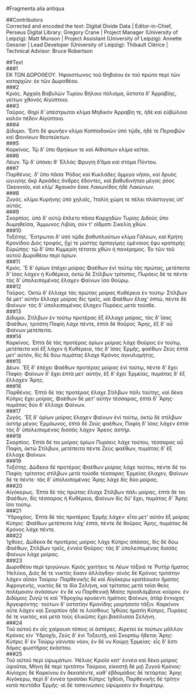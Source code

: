 #Fragmenta alia antiqua  

##Contributors  
Corrected and encoded the text: Digital Divide Data | Editor-in-Chief, Perseus Digital Library: Gregory Crane | Project Manager (University of Leipzig): Matt Munson | Project Assistant (University of Leipzig): Annette Gessner | Lead Developer (University of Leipzig): Thibault Clérice | Technical Advisor: Bruce Robertson  

##Text  
###1  
ΕΚ ΤΩΝ ΔΩΡΟΘΕΟΥ. Ἡφαιστίωνος τοῦ Θηβαίου ἐκ τοῦ πρώτο περὶ τῶν καταρχῶν: ἐκ τῶν Δωροθέου.  
###2  
Κριός. Ἀρχαίη Βαβυλὼν Τυρίου Βήλοιο πόλισμα, ὕστατα δʼ Ἀρραβίης, γείτων χθονὸς Αἰγύπτοιο.  
###3  
Ταῦρος. Θηρὶ δʼ ὑπέστρωται κλίμα Μηδικὸν Ἀρραβίη τε, ἠδὲ καὶ εὐβώλοιο καλὸν πέδον Αἰγύπτοιο.  
###4  
Δίδυμοι. Ἔστι δὲ φωνῆεν κλίμα Καππαδοκῶν ὑπὸ τῷδε, ἠδέ τε Περαιβῶν καὶ Φοινίκων θεοτεύκτων.  
###5  
Καρκίνος. Τῷ δʼ ὕπο Θρηίκων τε καὶ Αἰθιόπων κλίμα κεῖται.  
###6  
Λέων. Τῷ δʼ ὑπόκει θ᾿ Ἑλλὰς Φρυγίη δʼἅμα καὶ στόμα Πόντου.  
###7  
Παρθένος. δʼ ὕπο πᾶσα Ῥόδος καὶ Κυκλάδες ἄμμιγα νῆσοι, καὶ δρυὸς ὠγυγίης ἄκῤ Ἀρκάδες ἄνδρες ἔδοντες, καὶ βαθυδινήταο μέγας ῥόος Ὠκεανοῖο, καὶ κλίμʼ Ἀχαιικὸν ἔσκε Λακωνίδος ἠδὲ Λακώνων.  
###8  
Ζυγός. κλίμα Κυρήνης ὑπὸ χηλαῖς, Ἰταλίη χώρη τε πέλει πλάστιγγας ὑπʼ αὐτάς.  
###9  
Σκορπίος. ὑπὸ δʼ αὐτῷ ἔπλετο πᾶσα Καρχηδὼν Τυρίης Διδοῦς ὕπο δωμηθεῖσα, Ἄμμωνος Λιβύη, σύν τʼ οἴδματι Σικελίη χθών.  
###10  
Τοξότης. Ἔστρωται δʼ ὑπὸ τῷδε βαθυπλούτων κλίμα Γάλεων, καὶ Κρήτη Κρονίδαο Διὸς τροφός, ᾗχί τε μύστης ἁρπαγίμης ὑμέναιος ἔφυ κρατερῆς Εὐρώπῃς· τῷ δʼ ὕπο Κιμμερίη τέταται χθὼν ἡ πανέρημος. Ἐκ τῶν τοῦ αὐτοῦ Δωροθέου περὶ ὁρίων.  
###11  
Κριός. Ἓ δʼ ὁρίων ἐπέχει μοίρας Φαέθων ἐνὶ τούτῳ τὰς πρώτας, μετέπειτα δʼ ἴσας λάχεν ἡ Κυθέρεια, ὀκτὼ δὲ Στίλβων τρίτατος, Πυρόεις δέ τε πέντε· τὰς δʼ ὑπολειπομένας ἔλαχεν Φαίνων ἴσα Θούρῳ.  
###12  
Ταῦρος. Ὀκτὼ δʼ ἔλλαχε τὰς πρώτας μοίρας Κυθέρεια ἐν τούτῳ· Στίλβων δὲ μετʼ αὐτὴν ἔλλαχε μοίρας δὶς τρεῖς, καὶ Φαέθων ἔλαχʼ ὀπτώ, πέντε δὲ Φαίνων· τὰς δʼ ὑπολειπομένας ἔλαχεν Πυρόεις μετὰ τούσδε.  
###13  
Δίδυμοι. Στίλβων ἐν τούτῳ προτέρας ἓξ ἔλλαχε μοίρας, τὰς δʼ ἴσας Φαέθων, τριτάτη Παφίη λάχε πέντε, ἑπτὰ δὲ θοῦρος Ἄρης, ἓξ δʼ αὖ Φαίνων μετέπειτα.  
###14  
Καρκίνος. Ἑπτὰ δὲ τὰς προτέρας ὁρίων μοίρας λάχε Θοῦρος ἐν τούτῳ, μετέπειτα καὶ ἓξ λάχεν ἡ Κυθέρεια, τὰς δʼ ἴσας Ἑρμῆς, φαέθων Ζεὺς ἑπτὰ μετʼ αὐτόν, δὶς δὲ δύω πυμάτας ἔλαχε Κρόνος ἀγκυλομήτης.  
###15  
Δέων. Ἓξ δʼ ἐπέχει Φαέθων προτέρας μοίρας ἐνὶ τούτῳ, πέντε δʼ ἔχει Παφίη· Φαίνων δʼ ἔχει ἑπτὰ μετ᾿ αὐτήν, ἓξ δʼ ἔχει Ἑρμείας, πυμάτας δʼ ἓξ ἔλλαχεν Ἄρης.  
###16  
Παρθένος. Ἑπτὰ δὲ τὰς προτέρας ἔλαχε Στίλβων πάλι ταύτης, καὶ δέκα Κύπρις ἔχει μοίρας, Φαέθων δὲ μετʼ αὐτὴν τέσσαρας, ἑπτὰ δʼ Ἄρης· πυμάτας δύο δʼ ἔλλαχε Φαίνων.  
###17  
Ζυγός. Ἕξ δʼ ὁρίων μοίρας ἔλαχεν Φαίνων ἐνὶ τούτῳ, ὀκτὼ δὲ στίλβων ἀστὴρ μέγας Ἑρμάωνος, ἑπτὰ δὲ Ζεὺς φαέθων, Παφίη δʼ ἴσας λάχεν ἑπτά· τὰς δʼ ὑπολειπομένας δισσὰς λάχεν Ἄρεος ἀστήρ.  
###18  
Σκορπίος. Ἑπτὰ δέ τοι μοίρας ὁρίων Πυρόεις λάχε τούτου, τέσσαρας αὖ Παφίη, ὀκτὼ Στίλβων, μετέπειτα πέντε Ζεὺς φαέθων, πυμάτας δʼ ἓξ ἔλλαχε Φαίνων.  
###19  
Τοξότης. Δώδεκα δὲ προτέρας Φαέθων μοίρας λάχε τούτου, πέντε δέ τοι Παφίη· τρίτατος στίλβων μετὰ τούσδε τέσσαρας Ἑρμείας ἔλαχεν, Φαίνων δέ τε πέντε· τὰς δʼ ὑπολειπομένας Ἄρης λάχε δὶς δύο μοίρας.  
###20  
Αἰγόκερως. Ἑπτὰ δὲ τὰς πρώτας ἔλαχε Στίλβων πάλι μοίρας, ἑπτὰ δέ τοι Φαέθων, δὶς τέσσαρας ἡ Κυθέρεια, Φαίνων δὶς δύʼ ἔχει, πυμάτας δʼ Ἄρης ἴσα τούτῳ.  
###21  
Ὑδροχόος. Ἑπτὰ δὲ τὰς προτέρας Ἑρμῆς λάχεν· εἶτα μετʼ αὐτὸν ἓξ μοίρας Κύπρις· Φαέθων μετέπειτα λάχʼ ἑπτά, πέντε δὲ θοῦρος Ἄρης, πυμάτας δὲ Κρόνος λάχε πέντε.  
###22  
Ἰχθύες. Δώδεκα δὲ προτέρας μοίρας λάχε Κύπρις ἁπάσας, δὶς δὲ δύω Φαέθων, Στίλβων τρεῖς, ἐννέα Θοῦρος· τὰς δʼ ὑπολειπομένας δισσὰς Φαίνων λάχε μοίρας.  
###23  
Δωροθέου περὶ τριγώνων. Κριὸς χαιτήεις τε Λέων τόξοιό τε Ῥυτὴρ ἤματος Ἠελίοιο, Διὸς δέ τε νυκτὸς ἔασιν ἀλλάγδην· αἰνὸς δὲ Κρόνος τριτάτην λάχεν αἶσαν Ταύρου· Παρθενικῆς δὲ καὶ Αἰγόκερω κρατέουσιν ἤματος Ἀφρογενής, νυκτὸς δέ τε δῖα Σελήνη, καὶ τρίτατος μετὰ τοῖσι θεὸς πολέμοισιν ἀνάσσων· ἐν δέ νυ Παρθενικῇ Μαίης προσλάμβανε κοῦρον. ἐν Διδύμοις Ζυγῷ τε καὶ Ὑδροχόῳ κρυόεντι ἠμάτιος Φαίνων, ἀτὰρ ἔννυχος Ἀργειφόντης· τούτων δʼ ὑστατίην Κρονίδης μοιρήσατο τάξιν. Καρκίνον αὖτε λάχεν καὶ Σκορπίον ἠδέ τε λοίσθους Ἰχθύας ἠματίη Κύπρις. Πυρόεις δέ τε νυκτός, καὶ μετὰ τοὺς ἑλικῶπις ἔχει βασίλισσα Σελήνη.  
###24  
Τοῦ αὐτοῦ ἐν οἷς χαίρουσι τόποις οἱ ἀστέρες. Αἱρετοὶ ἐκ τούτων μᾶλλον Κρόνος εἰν Ὑδροχῆι, Ζεὺς δʼ ἐνὶ Τοξευτῇ, καὶ Σκορπίῳ ἥδεται Ἄρης· Κύπρις δʼ ἐν Ταύρῳ γάνυται νόον, ἐν δέ νυ Κούρῃ Ἑρμείας· εἷς δʼ ἔστι δόμος φωστῆρος ἑκάστου.  
###25  
Τοῦ αὐτοῦ περὶ ὑψωμάτων. Ἡέλιος Κριοῖο κατʼ ἐννέα καὶ δέκα μοίρας ὑψοῦται, Μὴνη δὲ περὶ τριτάτην Ταύροιο, εἰκοστῇ δὲ μιῇ Ζυγοῦ Κρόνος· Αἰγίοχος δὲ Καρκίνου ἐν δεκαπέντε, καθʼ ἑβδομάδας δὲ τετάρτας Ἄρης Αἰγόκερω, περὶ δʼ ἐννέα τρισσάκι Κύπρις Ἰχθύσι, Παρθενικῆς δὲ τρίτην κατὰ πεντάδα Ἑρμῆς· αἱ δὲ ταπεινώσεις ὑψώμασιν ἐν διαμέτρῳ.  
